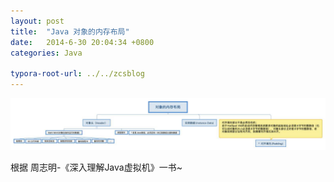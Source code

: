 ```yaml
---
layout: post
title:  "Java 对象的内存布局"
date:   2014-6-30 20:04:34 +0800
categories: Java

typora-root-url: ../../zcsblog
---
```


![img](/assets/Java/对象的内存布局.jpg)

根据  周志明-《深入理解Java虚拟机》一书~